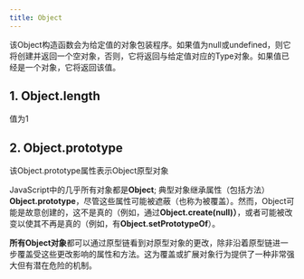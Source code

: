 ```yaml
---
title: Object
---
```

该Object构造函数会为给定值的对象包装程序。如果值为null或undefined，则它将创建并返回一个空对象，否则，它将返回与给定值对应的Type对象。如果值已经是一个对象，它将返回该值。

## 1. Object.length
值为1

## 2. Object.prototype

该Object.prototype属性表示Object原型对象

JavaScript中的几乎所有对象都是**Object**; 典型对象继承属性（包括方法）**Object.prototype**，尽管这些属性可能被遮蔽（也称为被覆盖）。然而，Object可能是故意创建的，这不是真的（例如，通过**Object.create(null)）**，或者可能被改变以使其不再是真的（例如，有**Object.setPrototypeOf**）。

**所有Object对象**都可以通过原型链看到对原型对象的更改，除非沿着原型链进一步覆盖受这些更改影响的属性和方法。这为覆盖或扩展对象行为提供了一种非常强大但有潜在危险的机制。